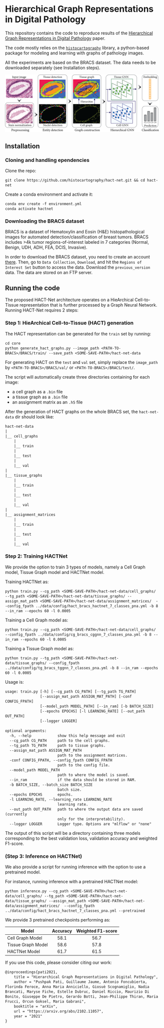 # Hierarchical Graph Representations in Digital Pathology

This repository contains the code to reproduce results of the [Hierarchical Graph Representations in Digital Pathology](https://arxiv.org/pdf/2102.11057.pdf) paper. 

The code mostly relies on the [`histocartography`](https://github.com/histocartography/histocartography) library, a python-based package for modeling and learning with graphs of pathology images. 

All the experiments are based on the BRACS dataset. The data needs to be downloaded separately (see Installation steps). 

![Overview of the proposed approach.](figs/readme_fig1.png)

## Installation 

### Cloning and handling ependencies 

Clone the repo:

```
git clone https://github.com/histocartography/hact-net.git && cd hact-net
```

Create a conda environment and activate it:

```
conda env create -f environment.yml
conda activate hactnet
```

### Downloading the BRACS dataset 

BRACS is a dataset of Hematoxylin and Eosin (H&E) histopathological images for automated detection/classification of breast tumors. BRACS includes >4k tumor regions-of-interest labeled in 7 categories (Normal, Benign, UDH, ADH, FEA, DCIS, Invasive). 

In order to download the BRACS dataset, you need to create an account [there](https://www.bracs.icar.cnr.it/). Then, go to `Data Collection`, `Download`, and hit the `Regions of Interest Set` button to access the data. Download the `previous_version` data. The data are stored on an FTP server. 

## Running the code 

The proposed HACT-Net architecture operates on a HieArchical Cell-to-Tissue representation that is further processed by a Graph Neural Network. Running HACT-Net requires 2 steps:

### Step 1: HieArchical Cell-to-Tissue (HACT) generation 

The HACT representation can be generated for the `train` set by running: 

```
cd core
python generate_hact_graphs.py --image_path <PATH-TO-BRACS>/BRACS/train/ --save_path <SOME-SAVE-PATH>/hact-net-data
```

For generating HACT on the `test` and `val` set, simply replace the `image_path` by `<PATH-TO-BRACS>/BRACS/val/` or `<PATH-TO-BRACS>/BRACS/test/`. 

The script will automatically create three directories containing for each image:
- a cell graph as a `.bin` file
- a tissue graph as a `.bin` file
- an assignment matrix as an `.h5` file

After the generation of HACT graphs on the whole BRACS set, the `hact-net-data` dir should look like:

```
hact-net-data
|
|__ cell_graphs 
    |
    |__ train
    |
    |__ test
    |
    |__ val
|
|__ tissue_graphs
    |
    |__ train
    |
    |__ test
    |
    |__ val
|
|__ assignment_matrices 
    |
    |__ train
    |
    |__ test
    |
    |__ val
```

### Step 2: Training HACTNet 

We provide the option to train 3 types of models, namely a Cell Graph model, Tissue Graph model and HACTNet model. 


Training HACTNet as:

```
python train.py --cg_path <SOME-SAVE-PATH>/hact-net-data/cell_graphs/ --tg_path <SOME-SAVE-PATH>/hact-net-data/tissue_graphs/ --assign_mat_path <SOME-SAVE-PATH>/hact-net-data/assignment_matrices/  --config_fpath ../data/config/hact_bracs_hactnet_7_classes_pna.yml -b 8 --in_ram --epochs 60 -l 0.0005 
```


Training a Cell Graph model as:

```
python train.py --cg_path <SOME-SAVE-PATH>/hact-net-data/cell_graphs/ --config_fpath ../data/config/cg_bracs_cggnn_7_classes_pna.yml -b 8 --in_ram --epochs 60 -l 0.0005 

```

Training a Tissue Graph model as:

```
python train.py --tg_path <SOME-SAVE-PATH>/hact-net-data/tissue_graphs/ --config_fpath ../data/config/tg_bracs_tggnn_7_classes_pna.yml -b 8 --in_ram --epochs 60 -l 0.0005 

```

Usage is:

```
usage: train.py [-h] [--cg_path CG_PATH] [--tg_path TG_PATH]
                [--assign_mat_path ASSIGN_MAT_PATH] [-conf CONFIG_FPATH]
                [--model_path MODEL_PATH] [--in_ram] [-b BATCH_SIZE]
                [--epochs EPOCHS] [-l LEARNING_RATE] [--out_path OUT_PATH]
                [--logger LOGGER]

optional arguments:
  -h, --help            show this help message and exit
  --cg_path CG_PATH     path to the cell graphs.
  --tg_path TG_PATH     path to tissue graphs.
  --assign_mat_path ASSIGN_MAT_PATH
                        path to the assignment matrices.
  -conf CONFIG_FPATH, --config_fpath CONFIG_FPATH
                        path to the config file.
  --model_path MODEL_PATH
                        path to where the model is saved.
  --in_ram              if the data should be stored in RAM.
  -b BATCH_SIZE, --batch_size BATCH_SIZE
                        batch size.
  --epochs EPOCHS       epochs.
  -l LEARNING_RATE, --learning_rate LEARNING_RATE
                        learning rate.
  --out_path OUT_PATH   path to where the output data are saved (currently
                        only for the interpretability).
  --logger LOGGER       Logger type. Options are "mlflow" or "none"
```

The output of this script will be a directory containing three models corresponding to the best validation loss, validation accuracy and weighted F1-score. 

### (Step 3: Inference on HACTNet)

We also provide a script for running inference with the option to use a pretrained model.

For instance, running inference with a pretrained HACTNet model: 

```
python inference.py --cg_path <SOME-SAVE-PATH>/hact-net-data/cell_graphs/ --tg_path <SOME-SAVE-PATH>/hact-net-data/tissue_graphs/ --assign_mat_path <SOME-SAVE-PATH>/hact-net-data/assignment_matrices/  --config_fpath ../data/config/hact_bracs_hactnet_7_classes_pna.yml --pretrained
```

We provide 3 pretrained checkpoints performing as:

| Model | Accuracy | Weighted F1-score |
| ----- |:--------:|:-----------------:|
| Cell Graph Model   | 58.1 | 56.7 |
| Tissue Graph Model | 58.6 | 57.8 |
| HACTNet Model      | 61.7   | 61.5 |


If you use this code, please consider citing our work:

```
@inproceedings{pati2021,
    title = "Hierarchical Graph Representations in Digital Pathology",
    author = "Pushpak Pati, Guillaume Jaume, Antonio Foncubierta, Florinda Feroce, Anna Maria Anniciello, Giosuè Scognamiglio, Nadia Brancati, Maryse Fiche, Estelle Dubruc, Daniel Riccio, Maurizio Di Bonito, Giuseppe De Pietro, Gerardo Botti, Jean-Philippe Thiran, Maria Frucci, Orcun Goksel, Maria Gabrani",
    booktitle = "arXiv",
    url = "https://arxiv.org/abs/2102.11057",
    year = "2021"
} 
```
